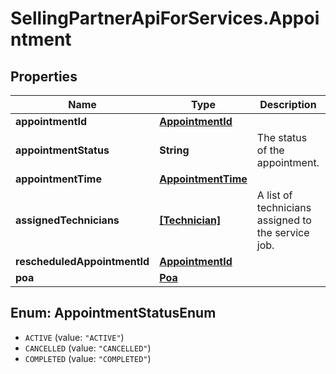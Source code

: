 # SellingPartnerApiForServices.Appointment

## Properties
Name | Type | Description | Notes
------------ | ------------- | ------------- | -------------
**appointmentId** | [**AppointmentId**](AppointmentId.md) |  | [optional] 
**appointmentStatus** | **String** | The status of the appointment. | [optional] 
**appointmentTime** | [**AppointmentTime**](AppointmentTime.md) |  | [optional] 
**assignedTechnicians** | [**[Technician]**](Technician.md) | A list of technicians assigned to the service job. | [optional] 
**rescheduledAppointmentId** | [**AppointmentId**](AppointmentId.md) |  | [optional] 
**poa** | [**Poa**](Poa.md) |  | [optional] 

<a name="AppointmentStatusEnum"></a>
## Enum: AppointmentStatusEnum

* `ACTIVE` (value: `"ACTIVE"`)
* `CANCELLED` (value: `"CANCELLED"`)
* `COMPLETED` (value: `"COMPLETED"`)

